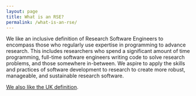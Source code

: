 ```yaml
---
layout: page
title: What is an RSE?
permalink: /what-is-an-rse/
---
```


We like an inclusive definition of Research Software Engineers to encompass those who regularly use expertise in programming to advance research. This includes researchers who spend a significant amount of time programming, full-time software engineers writing code to solve research problems, and those somewhere in-between.  We aspire to apply the skills and practices of software development to research to create more robust, manageable, and sustainable research software.

[We also like the UK definition](https://rse.ac.uk/what-is-an-rse/).
